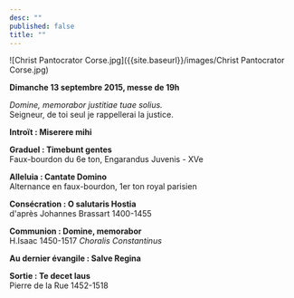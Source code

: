 ```yaml
---
desc: ""
published: false
title: ""
---
```


![Christ Pantocrator Corse.jpg]({{site.baseurl}}/images/Christ Pantocrator Corse.jpg)


**Dimanche 13 septembre 2015, messe de 19h**  

*Domine, memorabor justitiae tuae solius.*  
Seigneur, de toi seul je rappellerai la justice.

**Introït : Miserere mihi**

**Graduel : Timebunt gentes**  
Faux-bourdon du 6e ton, Engarandus Juvenis - XVe

**Alleluia : Cantate Domino**  
Alternance en faux-bourdon, 1er ton royal parisien

**Consécration : O salutaris Hostia**  
d'après Johannes Brassart 1400-1455

**Communion : Domine, memorabor**  
H.Isaac 1450-1517 *Choralis Constantinus*

**Au dernier évangile : Salve Regina**  

**Sortie : Te decet laus**  
Pierre de la Rue 1452-1518
